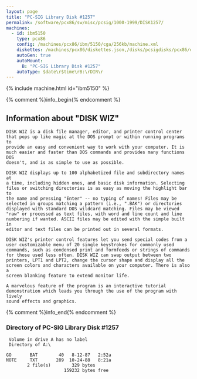```yaml
---
layout: page
title: "PC-SIG Library Disk #1257"
permalink: /software/pcx86/sw/misc/pcsig/1000-1999/DISK1257/
machines:
  - id: ibm5150
    type: pcx86
    config: /machines/pcx86/ibm/5150/cga/256kb/machine.xml
    diskettes: /machines/pcx86/diskettes.json,/disks/pcsigdisks/pcx86/diskettes.json
    autoGen: true
    autoMount:
      B: "PC-SIG Library Disk #1257"
    autoType: $date\r$time\rB:\rDIR\r
---
```


{% include machine.html id="ibm5150" %}

{% comment %}info_begin{% endcomment %}

## Information about "DISK WIZ"

    DISK WIZ is a disk file manager, editor, and printer control center
    that pops up like magic at the DOS prompt or within running programs to
    provide an easy and convenient way to work with your computer. It is
    much easier and faster than DOS commands and provides many functions DOS
    doesn't, and is as simple to use as possible.
    
    DISK WIZ displays up to 100 alphabetized file and subdirectory names at
    a time, including hidden ones, and basic disk information. Selecting
    files or switching directories is as easy as moving the highlight bar to
    the name and pressing "Enter" -- no typing of names! Files may be
    selected in groups matching a pattern (i.e., ".BAK") or directories
    displayed with standard DOS wildcard matching. Files may be viewed
    "raw" or processed as text files, with word and line count and line
    numbering if wanted. ASCII files may be edited with the simple built in
    editor and text files can be printed out in several formats.
    
    DISK WIZ's printer control features let you send special codes from a
    user customizable menu of 20 single keystrokes for commonly used
    commands, such as condensed print and formfeeds or strings of commands
    for those used less often. DISK WIZ can swap output between two
    printers, LPT1 and LPT2, change the cursor shape and display all the
    screen colors and characters available on your computer. There is also a
    screen blanking feature to extend monitor life.
    
    A marvelous feature of the program is an interactive tutorial
    demonstration which leads you through the use of the program with lively
    sound effects and graphics.
{% comment %}info_end{% endcomment %}


### Directory of PC-SIG Library Disk #1257

     Volume in drive A has no label
     Directory of A:\

    GO       BAT        40   8-12-87   2:52a
    NOTE     TXT       289  10-24-88   8:21a
            2 file(s)        329 bytes
                          159232 bytes free
